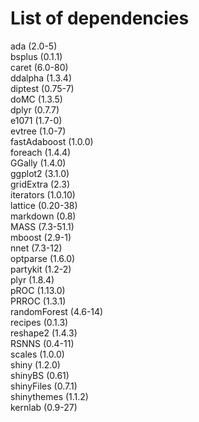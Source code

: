 <h1>List of dependencies</h1>

ada (2.0-5)\
bsplus (0.1.1)\
caret (6.0-80)\
ddalpha (1.3.4)\
diptest (0.75-7)\
doMC (1.3.5)\
dplyr (0.7.7)\
e1071 (1.7-0)\
evtree (1.0-7)\
fastAdaboost (1.0.0)\
foreach (1.4.4)\
GGally (1.4.0)\
ggplot2 (3.1.0)\
gridExtra (2.3)\
iterators (1.0.10)\
lattice (0.20-38)\
markdown (0.8)\
MASS (7.3-51.1)\
mboost (2.9-1)\
nnet (7.3-12)\
optparse (1.6.0)\
partykit (1.2-2)\
plyr (1.8.4)\
pROC (1.13.0)\
PRROC (1.3.1)\
randomForest (4.6-14)\
recipes (0.1.3)\
reshape2 (1.4.3)\
RSNNS (0.4-11)\
scales (1.0.0)\
shiny (1.2.0)\
shinyBS (0.61)\
shinyFiles (0.7.1)\
shinythemes (1.1.2)\
kernlab (0.9-27)
